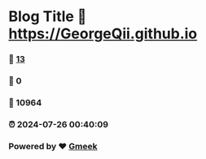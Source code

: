 # Blog Title :link: https://GeorgeQii.github.io 
### :page_facing_up: [13](https://GeorgeQii.github.io/tag.html) 
### :speech_balloon: 0 
### :hibiscus: 10964 
### :alarm_clock: 2024-07-26 00:40:09 
### Powered by :heart: [Gmeek](https://github.com/Meekdai/Gmeek)
